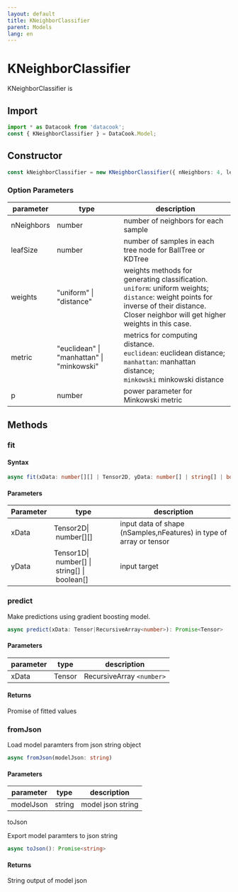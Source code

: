 ```yaml
---
layout: default
title: KNeighborClassifier
parent: Models
lang: en
---
```


# KNeighborClassifier

KNeighborClassifier is 

## Import 

```javascript
import * as Datacook from 'datacook';
const { KNeighborClassifier } = DataCook.Model;
```

## Constructor

```typescript
const kNeighborClassifier = new KNeighborClassifier({ nNeighbors: 4, leafSize: 3 });
```

### Option Parameters

| parameter    | type                  | description        |
| --- | --- | --- |
| nNeighbors | number | number of neighbors for each sample |
| leafSize | number | number of samples in each tree node for BallTree or KDTree |
| weights | "uniform" \| "distance" | weights methods for generating classification. <br/>`uniform`: uniform weights;<br/> `distance`: weight points for inverse of their distance. Closer neighbor will get higher weights in this case. |
| metric | "euclidean" \| "manhattan" \| "minkowski" | metrics for computing distance. <br/> `euclidean`: euclidean distance; <br/> `manhattan`: manhattan distance; <br/> `minkowski` minkowski distance | 
| p | number | power parameter for Minkowski metric |

## Methods

### fit

#### Syntax

```typescript
async fit(xData: number[][] | Tensor2D, yData: number[] | string[] | boolean[] | Tensor1D): Promise<void>
```

#### Parameters

| Parameter | type                                              | description                                                         |
| --------- | ------------------------------------------------- | ------------------------------------------------------------------- |
| xData     | Tensor2D\| number[][]                            | input data of shape (nSamples,nFeatures) in type of array or tensor |
| yData     | Tensor1D\| number[] \| string[] \| boolean[]  | input target                                                        |

### predict

Make predictions using gradient boosting model.

```typescript
async predict(xData: Tensor|RecursiveArray<number>): Promise<Tensor>
```

#### Parameters

| parameter | type   | description                 |
| --------- | ------ | --------------------------- |
| xData     | Tensor | RecursiveArray `<number>` |

#### Returns

Promise of fitted values

### fromJson

Load model paramters from json string object

```typescript
async fromJson(modelJson: string)
```

#### Parameters

| parameter | type   | description       |
| --------- | ------ | ----------------- |
| modelJson | string | model json string |

toJson

Export model paramters to json string

```typescript
async toJson(): Promise<string>
```

#### Returns

String output of model json
